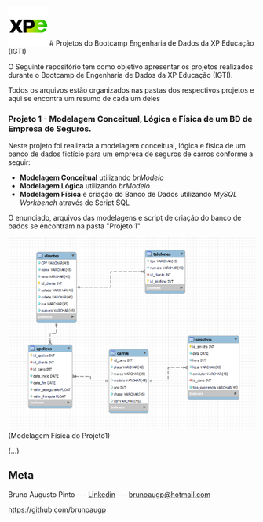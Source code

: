  <img src="logo_xp.png" width="80">
# Projetos do Bootcamp Engenharia de Dados da XP Educação (IGTI)

O Seguinte repositório tem como objetivo apresentar os projetos realizados durante o Bootcamp de Engenharia de Dados da XP Educação (IGTI).

Todos os arquivos estão organizados nas pastas dos respectivos projetos e aqui se encontra um resumo de cada um deles

<!-- colocar screenshoot do seu projeto -->

### Projeto 1 - Modelagem Conceitual, Lógica e Física de um BD de Empresa de Seguros.

Neste projeto foi realizada a modelagem conceitual, lógica e física de um banco de dados fictício para um empresa de seguros de carros conforme a seguir:

* **Modelagem Conceitual** utilizando _brModelo_
* **Modelagem Lógica** utilizando _brModelo_
* **Modelagem Física** e criação do Banco de Dados utilizando _MySQL Workbench_ através de Script SQL

O enunciado, arquivos das modelagens e script de criação do banco de bados se encontram na pasta "Projeto 1"


![imagem1](modelagem_fisica_p1.png "Modelagem Física")
(Modelagem Física do Projeto1)

(...)

## Meta

Bruno Augusto Pinto --- [Linkedin](https://www.linkedin.com/in/brunoaugp/) --- brunoaugp@hotmail.com

<https://github.com/brunoaugp>


